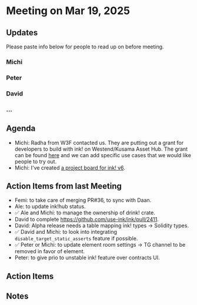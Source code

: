 # Meeting on Mar 19, 2025

## Updates

Please paste info below for people to read up on before meeting.

### Michi

### Peter

### David

### …

## Agenda
- Michi: Radha from W3F contacted us. They are putting out a grant for developers to build with ink! on Westend/Kusama Asset Hub. The grant can be found [here](https://docs.google.com/document/d/14zZeQxadnDH9Y7wSPi1vZTXmAa6miGJgsjNHhiz7Awc/edit?usp=sharing) and we can add specific use cases that we would like people to try out.
- Michi: I've created [a project board for ink! v6](https://github.com/orgs/use-ink/projects/4/views/1).

## Action Items from last Meeting

- Femi: to take care of merging PR#36, to sync with Daan.
- Ale: to update ink!hub status.
- ✅ Ale and Michi: to manage the ownership of drink! crate.
- David to complete https://github.com/use-ink/ink/pull/2411.
- David: Alpha release needs a table mapping ink! types -> Solidity types.
- ✅ David and Michi: to look into integrating `disable_target_static_asserts` feature if possible.
- ✅ Peter or Michi: to update element room settings -> TG channel to be removed in favor of element.
- Peter: to give prio to unstable ink! feature over contracts UI.

## Action Items

## Notes
